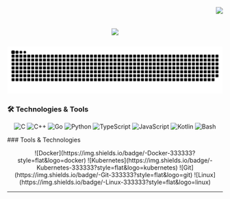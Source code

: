 <img align="right" src="https://visitor-badge.laobi.icu/badge?page_id=rpashchapur.rpashchapur" />

<h1 align="center">
    <img src="https://readme-typing-svg.herokuapp.com/?font=Righteous&size=35&center=true&vCenter=true&width=700&height=70&duration=6000&lines=Hi+There!+👋;+Welcome+to+My+Digital+Workspace!+😀;&color=white" />
</h1>
<div align="center">
    <img alt="snake eating my contributions" src="https://github.com/rpashchapur/rpashchapur/blob/output/github-contribution-grid-snake.svg" />
</div>

### 🛠️ Technologies & Tools
<p align="center">
  <img src="https://img.shields.io/badge/-C-333333?style=flat&logo=c&logoColor=A8B9CC" alt="C" />
  <img src="https://img.shields.io/badge/-C++-333333?style=flat&logo=c%2B%2B&logoColor=00599C" alt="C++" />
  <img src="https://img.shields.io/badge/-Go-333333?style=flat&logo=go&logoColor=00ADD8" alt="Go" />
  <img src="https://img.shields.io/badge/-Python-333333?style=flat&logo=python&logoColor=yellow" alt="Python" />
  <img src="https://img.shields.io/badge/-TypeScript-333333?style=flat&logo=typescript&logoColor=3178C6" alt="TypeScript" />
  <img src="https://img.shields.io/badge/-JavaScript-333333?style=flat&logo=javascript&logoColor=F7DF1E" alt="JavaScript" />
  <img src="https://img.shields.io/badge/-Kotlin-333333?style=flat&logo=kotlin&logoColor=0095D5" alt="Kotlin" />
  <img src="https://img.shields.io/badge/-Bash-333333?style=flat&logo=gnu-bash&logoColor=white" alt="Bash" />
</p>
### Tools & Technologies
<p align="center">
    ![Docker](https://img.shields.io/badge/-Docker-333333?style=flat&logo=docker)
    ![Kubernetes](https://img.shields.io/badge/-Kubernetes-333333?style=flat&logo=kubernetes)
    ![Git](https://img.shields.io/badge/-Git-333333?style=flat&logo=git)
    ![Linux](https://img.shields.io/badge/-Linux-333333?style=flat&logo=linux)
    

  
  
</p>
<hr/>
